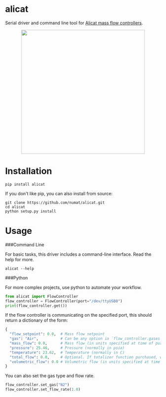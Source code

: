 alicat
======

Serial driver and command line tool for
[Alicat mass flow controllers](http://www.alicat.com/products/mass-flow-meters-and-controllers/mass-flow-controllers/).

<p align="center">
  <img src="http://www.alicat.com/wpinstall/wp-content/uploads/2012/01/gas-mass-flow-controller1.jpg" height="400" />
</p>

Installation
============

```
pip install alicat
```

If you don't like pip, you can also install from source:

```
git clone https://github.com/numat/alicat.git
cd alicat
python setup.py install
```

Usage
=====

###Command Line

For basic tasks, this driver includes a command-line interface. Read the help
for more.

```
alicat --help
```

###Python

For more complex projects, use python to automate your workflow.

```python
from alicat import FlowController
flow_controller = FlowController(port="/dev/ttyUSB0")
print(flow_controller.get())
```

If the flow controller is communicating on the specified port, this should
return a dictionary of the form:

```python
{
  "flow_setpoint": 0.0,  # Mass flow setpoint
  "gas": "Air",          # Can be any option in `flow_controller.gases`
  "mass_flow": 0.0,      # Mass flow (in units specified at time of purchase)
  "pressure": 25.46,     # Pressure (normally in psia)
  "temperature": 23.62,  # Temperature (normally in C)
  "total_flow": 0.0,     # Optional. If totalizer function purchased, will be included
  "volumetric_flow": 0.0 # Volumetric flow (in units specified at time of purchase)
}
```

You can also set the gas type and flow rate.

```python
flow_controller.set_gas("N2")
flow_controller.set_flow_rate(1.0)
```
